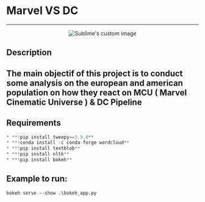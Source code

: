 # Marvel VS DC 
--------------
 

<p align="center">
  <img src=  https://user-images.githubusercontent.com/52492864/150648002-b34191a1-c001-49d9-bb41-67c4c8508153.jpg alt="Sublime's custom image"/>
</p>


Description
-----------
The main objectif of this project is to conduct some analysis on the european and american population on how they react on MCU ( Marvel Cinematic Universe ) & DC 
Pipeline
-----------

Requirements
-----------
```python
* **!pip install tweepy==3.9.0**
* **!conda install -c conda-forge wordcloud**
* **!pip install textblob**
* **!pip install nltk**
* **!pip install bokeh**
```


Example to run: 
-----------
``` 
bokeh serve --show .\bokeh_app.py
```

 
